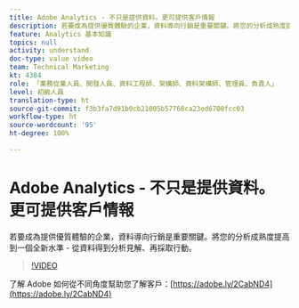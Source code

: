 ```yaml
---
title: Adobe Analytics - 不只是提供資料。更可提供客戶情報
description: 若要成為提供優質體驗的企業，資料導向行銷是重要關鍵。將您的分析成熟度提高到一個全新水準 - 從資料得到分析見解、再採取行動。
feature: Analytics 基本知識
topics: null
activity: understand
doc-type: value video
team: Technical Marketing
kt: 4384
role: 「業務從業人員、開發人員、資料工程師、架構師、資料架構師、管理員、負責人」
level: 初級人員
translation-type: ht
source-git-commit: f3b3fa7d91b0cb21005b57768ca23ed6700fcc03
workflow-type: ht
source-wordcount: '95'
ht-degree: 100%

---
```



# Adobe Analytics - 不只是提供資料。更可提供客戶情報

若要成為提供優質體驗的企業，資料導向行銷是重要關鍵。將您的分析成熟度提高到一個全新水準 - 從資料得到分析見解、再採取行動。

>[!VIDEO](https://video.tv.adobe.com/v/31502/?quality=12)

了解 Adobe 如何從不同角度幫助您了解客戶：[https://adobe.ly/2CabND4](https://adobe.ly/2CabND4)
